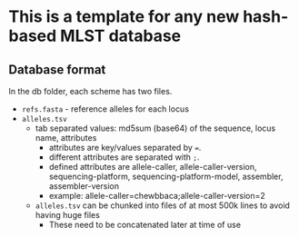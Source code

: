 # This is a template for any new hash-based MLST database

## Database format

In the db folder, each scheme has two files.

* `refs.fasta` - reference alleles for each locus
* `alleles.tsv`
   * tab separated values: md5sum (base64) of the sequence, locus name, attributes
      * attributes are key/values separated by `=`.
      * different attributes are separated with `;`.
      * defined attributes are allele-caller, allele-caller-version, sequencing-platform, sequencing-platform-model, assembler, assembler-version
      * example: allele-caller=chewbbaca;allele-caller-version=2
   * `alleles.tsv` can be chunked into files of at most 500k lines to avoid having huge files
      * These need to be concatenated later at time of use

